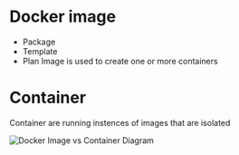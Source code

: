 # Docker image 
- Package
- Template
- Plan
Image is used to create one or more containers

# Container 
Container are running instences of images that are isolated 

![Docker Image vs Container Diagram](https://drive.google.com/uc?export=view&id=1fYbyI_Xk9Gfu4bS8hR-ASwgfLXXx9Y_U)



